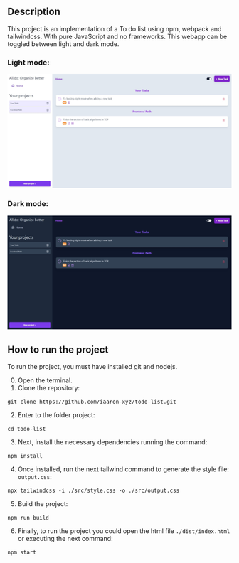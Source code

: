 ## Description
This project is an implementation of a To do list using npm, webpack and tailwindcss. With pure JavaScript and no frameworks. This webapp can be toggled between light and dark mode.

### Light mode:
![Light mode](./README_files/todolist_light.jpeg)

### Dark mode:
![Dark mode](./README_files/todolist_dark.jpeg)

## How to run the project
To run the project, you must have installed git and nodejs.

0. Open the terminal.
1. Clone the repository:
```
git clone https://github.com/iaaron-xyz/todo-list.git
```
2. Enter to the folder project:
```
cd todo-list
```
3. Next, install the necessary dependencies running the command: 
```
npm install
```
4. Once installed, run the next tailwind command to generate the style file: `output.css`:
```
npx tailwindcss -i ./src/style.css -o ./src/output.css
```
5. Build the project:
```
npm run build
```

6. Finally, to run the project you could open the html file `./dist/index.html` or executing the next command:
```
npm start
```
